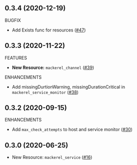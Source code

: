## 0.3.4 (2020-12-19)

BUGFIX

* Add Exists func for resources ([#47](https://github.com/kjmkznr/terraform-provider-mackerel/pull/47))

## 0.3.3 (2020-11-22)

FEATURES

* **New Resource:** `mackerel_channel` ([#39](https://github.com/kjmkznr/terraform-provider-mackerel/pull/39))

ENHANCEMENTS

* Add missingDurtionWarning, missingDurationCritical in `mackerel_service_monitor` ([#38](https://github.com/kjmkznr/terraform-provider-mackerel/pull/38))

## 0.3.2 (2020-09-15)

ENHANCEMENTS

* Add `max_check_attempts` to host and service monitor ([#30](https://github.com/kjmkznr/terraform-provider-mackerel/pull/30))

## 0.3.0 (2020-06-25)

* New Resource: `mackerel_service` ([#16](https://github.com/kjmkznr/terraform-provider-mackerel/pull/16))
